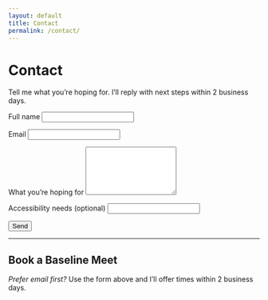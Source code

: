 ```yaml
---
layout: default
title: Contact
permalink: /contact/
---
```


# Contact

Tell me what you’re hoping for. I’ll reply with next steps within 2 business days.

<form action="https://formspree.io/f/xzzaddye" method="POST" class="contact-form">
  <label>Full name
    <input type="text" name="name" required>
  </label>

  <label>Email
    <input type="email" name="email" required>
  </label>

  <label>What you’re hoping for
    <textarea name="message" rows="6" required></textarea>
  </label>

  <label>Accessibility needs (optional)
    <input type="text" name="accessibility">
  </label>

  <!-- Anti-spam honeypot -->
  <input type="text" name="_gotcha" style="display:none">

  <!-- Subject line in your inbox -->
  <input type="hidden" name="_subject" value="New inquiry — Mangrove Method">

  <!-- Redirect after submit -->
  <input type="hidden" name="_redirect" value="https://mangrovemethod.com/thanks/">

  <button type="submit">Send</button>
</form>

---

## Book a Baseline Meet <a id="book"></a>

<!-- Remove the HTML comment lines below after you have your Calendly URL -->
<!--
<link rel="stylesheet" href="https://assets.calendly.com/assets/external/widget.css">
<div class="calendly-inline-widget"
     data-url="https://calendly.com/mangrovemethodco/baseline-meet-30?hide_gdpr_banner=1"
     style="min-width:320px;height:720px;"></div>
<script src="https://assets.calendly.com/assets/external/widget.js" async></script>
-->

<p><em>Prefer email first?</em> Use the form above and I’ll offer times within 2 business days.</p>
